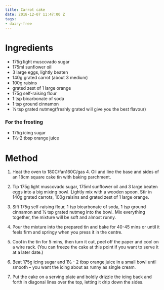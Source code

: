 ```yaml
---
title: Carrot cake
date: 2018-12-07 11:47:00 Z
tags:
- dairy-free
---
```



# Ingredients
* 175g light muscovado sugar
* 175ml sunflower oil
* 3 large eggs, lightly beaten
* 140g grated carrot (about 3 medium)
* 100g raisins
* grated zest of 1 large orange
* 175g self-raising flour
* 1 tsp bicarbonate of soda
* 1 tsp ground cinnamon
* ½ tsp grated nutmeg(freshly grated will give you the best flavour)

### For the frosting
* 175g icing sugar
* 1½-2 tbsp orange juice

# Method

1. Heat the oven to 180C/fan160C/gas 4. Oil and line the base and sides of an 18cm square cake tin with baking parchment.

2. Tip 175g light muscovado sugar, 175ml sunflower oil and 3 large beaten eggs into a big mixing bowl. Lightly mix with a wooden spoon. Stir in 140g grated carrots, 100g raisins and grated zest of 1 large orange.

3. Sift 175g self-raising flour, 1 tsp bicarbonate of soda, 1 tsp ground cinnamon and ½ tsp grated nutmeg into the bowl. Mix everything together, the mixture will be soft and almost runny.

4. Pour the mixture into the prepared tin and bake for 40-45 mins or until it feels firm and springy when you press it in the centre.

5. Cool in the tin for 5 mins, then turn it out, peel off the paper and cool on a wire rack. (You can freeze the cake at this point if you want to serve it at a later date.)

6. Beat 175g icing sugar and 1½ - 2 tbsp orange juice in a small bowl until smooth – you want the icing about as runny as single cream.

7. Put the cake on a serving plate and boldly drizzle the icing back and forth in diagonal lines over the top, letting it drip down the sides.